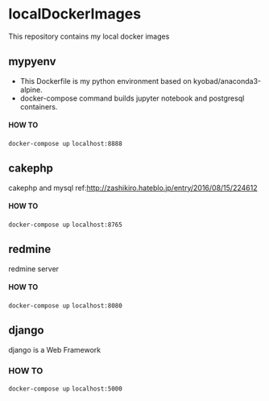 # localDockerImages
This repository contains my local docker images

## mypyenv
- This Dockerfile is my python environment based on kyobad/anaconda3-alpine.
- docker-compose command builds jupyter notebook and postgresql containers.

#### HOW TO
``docker-compose up``
``localhost:8888``

## cakephp
cakephp and mysql
ref:http://zashikiro.hateblo.jp/entry/2016/08/15/224612

#### HOW TO
``docker-compose up``
``localhost:8765``

## redmine
redmine server

#### HOW TO
``docker-compose up``
``localhost:8080``

## django
django is a Web Framework

### HOW TO
``docker-compose up``
``localhost:5000``
